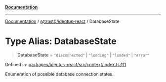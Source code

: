 [**Documentation**](../../../README.md)

***

[Documentation](../../../README.md) / [@trust0/identus-react](../README.md) / DatabaseState

# Type Alias: DatabaseState

> **DatabaseState** = `"disconnected"` \| `"loading"` \| `"loaded"` \| `"error"`

Defined in: [packages/identus-react/src/context/index.ts:111](https://github.com/trust0-project/identus/blob/1334a53338f8e4342e50542c422da64e1a058e6e/packages/identus-react/src/context/index.ts#L111)

Enumeration of possible database connection states.
